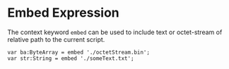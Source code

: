 # Embed Expression

The context keyword `embed` can be used to include text or octet-stream of relative path to the current script.

```
var ba:ByteArray = embed './octetStream.bin';
var str:String = embed './someText.txt';
```